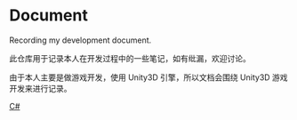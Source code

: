 # Document
 Recording my development document.

此仓库用于记录本人在开发过程中的一些笔记，如有纰漏，欢迎讨论。

由于本人主要是做游戏开发，使用 Unity3D 引擎，所以文档会围绕 Unity3D 游戏开发来进行记录。

[C#](Unity3D/C#.md)

